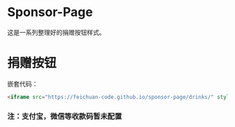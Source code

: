 # Sponsor-Page

这是一系列整理好的捐赠按钮样式。

# 捐赠按钮
嵌套代码：
```html
<iframe src="https://feichuan-code.github.io/sponsor-page/drinks/" style="overflow-x:hidden;overflow-y:hidden; border:0xp none #fff; min-height:240px; width:100%;"  frameborder="0" scrolling="no"></iframe
 ```
### 注：支付宝，微信等收款码暂未配置
